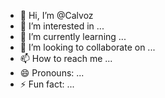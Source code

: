 - 👋 Hi, I’m @Calvoz
- 👀 I’m interested in ...
- 🌱 I’m currently learning ...
- 💞️ I’m looking to collaborate on ...
- 📫 How to reach me ...
- 😄 Pronouns: ...
- ⚡ Fun fact: ...

<!---
Calvoz/Calvoz is a ✨ special ✨ repository because its `README.md` (this file) appears on your GitHub profile.
You can click the Preview link to take a look at your changes.
--->
